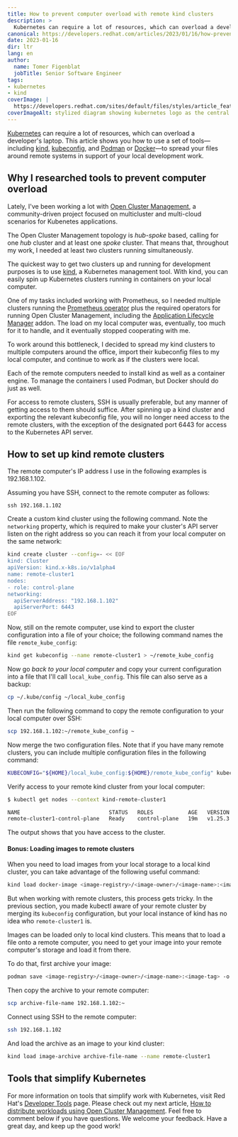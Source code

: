 ```yaml
---
title: How to prevent computer overload with remote kind clusters
description: >
  Kubernetes can require a lot of resources, which can overload a developer's laptop. This article shows you how to use a set of tools—including kind, kubeconfig, and Podman or Docker—to spread your files around remote systems in support of your local development work.
canonical: https://developers.redhat.com/articles/2023/01/16/how-prevent-computer-overload-remote-kind-clusters
date: 2023-01-16
dir: ltr
lang: en
author:
  name: Tomer Figenblat
  jobTitle: Senior Software Engineer
tags:
- kubernetes
- kind
coverImage: |
  https://developers.redhat.com/sites/default/files/styles/article_feature/public/2020_Kubernetes_Shared_image_A%20%282%29.png?itok=ZQSD_vps
coverImageAlt: stylized diagram showing kubernetes logo as the central node in a graph with database, cloud, and html tag nodes.
---
```


<p><a href="/topics/kubernetes">Kubernetes</a> can require a lot of resources, which can overload a developer's laptop. This article shows you how to use a set of tools—including <a href="https://kind.sigs.k8s.io/">kind</a>, <a href="https://kubernetes.io/docs/concepts/configuration/organize-cluster-access-kubeconfig/">kubeconfig</a>, and <a href="https://podman.io/">Podman</a> or <a href="https://www.docker.com/">Docker</a>—to spread your files around remote systems in support of your local development work.</p>

<h2>Why I researched tools to prevent computer overload</h2>

<p>Lately, I've been working a lot with <a href="https://open-cluster-management.io/">Open Cluster Management</a>, a community-driven project focused on multicluster and multi-cloud scenarios for Kubenetes applications.</p>

<p>The Open Cluster Management topology is <em>hub-spoke</em> based, calling for one <em>hub</em> cluster and at least one <em>spoke</em> cluster. That means that, throughout my work, I needed at least two clusters running simultaneously.</p>

<p>The quickest way to get two clusters up and running for development purposes is to use&nbsp;<a href="https://kind.sigs.k8s.io/">kind</a>, a Kubernetes management tool. With kind, you can easily spin up Kubernetes clusters running in containers on your local computer.</p>

<p>One of my tasks included working with Prometheus, so I needed multiple clusters running the <a href="https://github.com/prometheus-operator/kube-prometheus">Prometheus operator</a> plus the required operators for running Open Cluster Management, including the <a href="https://open-cluster-management.io/getting-started/integration/app-lifecycle/">Application Lifecycle Manager</a> addon. The load on my local computer was, eventually, too much for it to handle, and it eventually stopped cooperating with me.</p>

<p>To work around this bottleneck, I decided to spread my kind clusters to multiple computers around the office, import their kubeconfig files to my local computer, and continue to work as if the clusters were local.</p>

<p>Each of the remote computers needed to install kind as well as a container engine. To manage the containers I used Podman, but Docker should do just as well.</p>

<p>For access to remote clusters, SSH is usually preferable, but any manner of getting access to them should suffice. After spinning up a kind cluster and exporting the relevant kubeconfig file, you will no longer need access to the remote clusters, with the exception of the designated port 6443 for access to the Kubernetes API server.</p>

<h2>How to set up&nbsp;kind remote clusters</h2>

<p>The remote computer's IP address I use in the following examples is 192.168.1.102.</p>

<p>Assuming you have SSH, connect to the remote computer as follows:</p>

```shell
ssh 192.168.1.102
```

<p>Create a custom kind cluster using the following command. Note the <code>networking</code> property, which is required to make your cluster's API server listen on the right address so you can reach it from your local computer on the same network:</p>

```bash
kind create cluster --config=- << EOF
kind: Cluster
apiVersion: kind.x-k8s.io/v1alpha4
name: remote-cluster1
nodes:
- role: control-plane
networking:
  apiServerAddress: "192.168.1.102"
  apiServerPort: 6443
EOF
```

<p>Now, still on the remote computer, use kind to export the cluster configuration into a file of your choice; the following command names the file <code>remote_kube_config</code>:</p>

```bash
kind get kubeconfig --name remote-cluster1 > ~/remote_kube_config
```

<p>Now go <em>back to your local computer</em> and copy your current configuration into a file that I'll call <code>local_kube_config</code>. This file can also serve as a backup:</p>

```bash
cp ~/.kube/config ~/local_kube_config
```

<p>Then run the following command to copy the remote configuration to your local computer over SSH:</p>

```bash
scp 192.168.1.102:~/remote_kube_config ~
```

<p>Now merge the two configuration files. Note that if you have many remote clusters, you can include multiple configuration files in the following command:</p>

```bash
KUBECONFIG="${HOME}/local_kube_config:${HOME}/remote_kube_config" kubectl config view --flatten > ~/.kube/config
```

<p>Verify access to your remote kind cluster from your local computer:</p>

```bash
$ kubectl get nodes --context kind-remote-cluster1

NAME                            STATUS   ROLES           AGE   VERSION
remote-cluster1-control-plane   Ready    control-plane   19m   v1.25.3
```

<p>The output shows that you have access to the cluster.</p>

<h4>Bonus: Loading images to remote clusters</h4>

<p>When you need to load images from your local storage to a&nbsp;local kind cluster, you can take advantage of the following useful command:</p>

```bash
kind load docker-image <image-registry>/<image-owner>/<image-name>:<image-tag> --name local-cluster
```

<p>But when working with remote clusters, this process gets tricky. In the previous section, you made kubectl aware of your remote cluster by merging its <code>kubeconfig</code> configuration, but your local instance of kind has no idea who <code>remote-cluster1</code> is.</p>

<p>Images can be loaded only to local kind clusters. This means that to load a file onto a remote computer, you need to get your image into your remote computer's storage and load it from there.</p>

<p>To do that, first archive your image:</p>

```bash
podman save <image-registry>/<image-owner>/<image-name>:<image-tag> -o archive-file-name
```

<p>Then copy the archive to your remote computer:</p>

```bash
scp archive-file-name 192.168.1.102:~
```

<p>Connect using SSH to the remote computer:</p>

```bash
ssh 192.168.1.102
```

<p>And load the archive as an image to your kind cluster:</p>

```bash
kind load image-archive archive-file-name --name remote-cluster1
```

<h2>Tools that simplify&nbsp;Kubernetes</h2>

<p>For more information on tools that simplify work with Kubernetes, visit Red Hat's <a href="/topics/developer-tools">Developer Tools</a> page. Please check out my next article, <a href="https://developers.redhat.com/articles/2023/01/19/how-distribute-workloads-using-open-cluster-management">How to distribute workloads using Open Cluster Management</a>. Feel free to comment below if you have questions. We welcome your feedback. Have a great day, and keep up the good work!</p>
